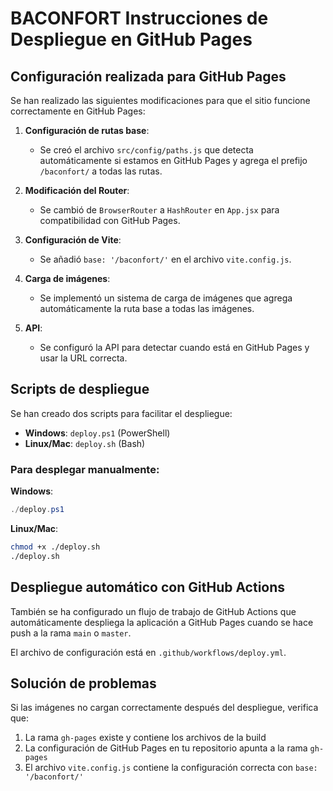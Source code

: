 # BACONFORT Instrucciones de Despliegue en GitHub Pages

## Configuración realizada para GitHub Pages

Se han realizado las siguientes modificaciones para que el sitio funcione correctamente en GitHub Pages:

1. **Configuración de rutas base**: 
   - Se creó el archivo `src/config/paths.js` que detecta automáticamente si estamos en GitHub Pages y agrega el prefijo `/baconfort/` a todas las rutas.

2. **Modificación del Router**:
   - Se cambió de `BrowserRouter` a `HashRouter` en `App.jsx` para compatibilidad con GitHub Pages.

3. **Configuración de Vite**:
   - Se añadió `base: '/baconfort/'` en el archivo `vite.config.js`.

4. **Carga de imágenes**:
   - Se implementó un sistema de carga de imágenes que agrega automáticamente la ruta base a todas las imágenes.

5. **API**:
   - Se configuró la API para detectar cuando está en GitHub Pages y usar la URL correcta.

## Scripts de despliegue

Se han creado dos scripts para facilitar el despliegue:

- **Windows**: `deploy.ps1` (PowerShell)
- **Linux/Mac**: `deploy.sh` (Bash)

### Para desplegar manualmente:

**Windows**:
```powershell
./deploy.ps1
```

**Linux/Mac**:
```bash
chmod +x ./deploy.sh
./deploy.sh
```

## Despliegue automático con GitHub Actions

También se ha configurado un flujo de trabajo de GitHub Actions que automáticamente despliega la aplicación a GitHub Pages cuando se hace push a la rama `main` o `master`.

El archivo de configuración está en `.github/workflows/deploy.yml`.

## Solución de problemas

Si las imágenes no cargan correctamente después del despliegue, verifica que:

1. La rama `gh-pages` existe y contiene los archivos de la build
2. La configuración de GitHub Pages en tu repositorio apunta a la rama `gh-pages`
3. El archivo `vite.config.js` contiene la configuración correcta con `base: '/baconfort/'`
